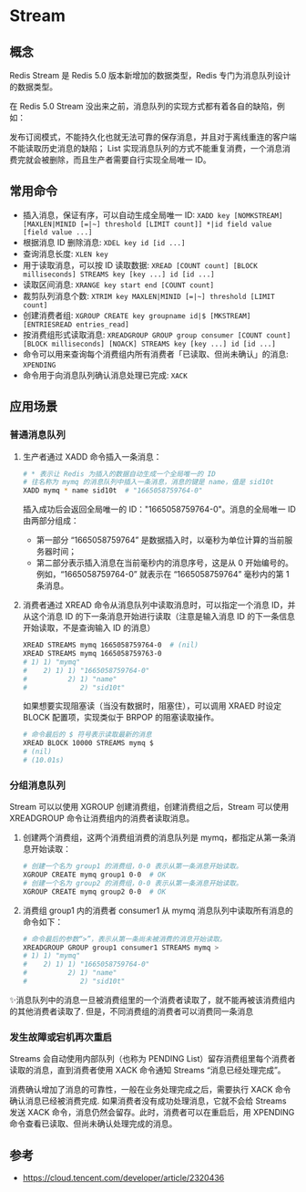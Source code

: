 # Stream

## 概念

Redis Stream 是 Redis 5.0 版本新增加的数据类型，Redis 专门为消息队列设计的数据类型。

在 Redis 5.0 Stream 没出来之前，消息队列的实现方式都有着各自的缺陷，例如：

发布订阅模式，不能持久化也就无法可靠的保存消息，并且对于离线重连的客户端不能读取历史消息的缺陷；
List 实现消息队列的方式不能重复消费，一个消息消费完就会被删除，而且生产者需要自行实现全局唯一 ID。

## 常用命令

- 插入消息，保证有序，可以自动生成全局唯一 ID: `XADD key [NOMKSTREAM] [MAXLEN|MINID [=|~] threshold [LIMIT count]] *|id field value [field value ...]`
- 根据消息 ID 删除消息: `XDEL key id [id ...]`
- 查询消息长度: `XLEN key`
- 用于读取消息，可以按 ID 读取数据: `XREAD [COUNT count] [BLOCK milliseconds] STREAMS key [key ...] id [id ...]`
- 读取区间消息: `XRANGE key start end [COUNT count]`
- 裁剪队列消息个数: `XTRIM key MAXLEN|MINID [=|~] threshold [LIMIT count]`
- 创建消费者组: `XGROUP CREATE key groupname id|$ [MKSTREAM] [ENTRIESREAD entries_read]`
- 按消费组形式读取消息: `XREADGROUP GROUP group consumer [COUNT count] [BLOCK milliseconds] [NOACK] STREAMS key [key ...] id [id ...]`
- 命令可以用来查询每个消费组内所有消费者「已读取、但尚未确认」的消息: `XPENDING`
- 命令用于向消息队列确认消息处理已完成: `XACK`

## 应用场景

### 普通消息队列

1. 生产者通过 XADD 命令插入一条消息：

    ```sh
    # * 表示让 Redis 为插入的数据自动生成一个全局唯一的 ID
    # 往名称为 mymq 的消息队列中插入一条消息，消息的键是 name，值是 sid10t
    XADD mymq * name sid10t  # "1665058759764-0"
    ```

    插入成功后会返回全局唯一的 ID："1665058759764-0"。消息的全局唯一 ID 由两部分组成：

    - 第一部分 “1665058759764” 是数据插入时，以毫秒为单位计算的当前服务器时间；
    - 第二部分表示插入消息在当前毫秒内的消息序号，这是从 0 开始编号的。例如，“1665058759764-0” 就表示在 “1665058759764” 毫秒内的第 1 条消息。

2. 消费者通过 XREAD 命令从消息队列中读取消息时，可以指定一个消息 ID，并从这个消息 ID 的下一条消息开始进行读取（注意是输入消息 ID 的下一条信息开始读取，不是查询输入 ID 的消息）

    ```sh
    XREAD STREAMS mymq 1665058759764-0  # (nil)
    XREAD STREAMS mymq 1665058759763-0
    # 1) 1) "mymq"
    #    2) 1) 1) "1665058759764-0"
    #          2) 1) "name"
    #             2) "sid10t"
    ```

    如果想要实现阻塞读（当没有数据时，阻塞住），可以调用 XRAED 时设定 BLOCK 配置项，实现类似于 BRPOP 的阻塞读取操作。

    ```sh
    # 命令最后的 $ 符号表示读取最新的消息
    XREAD BLOCK 10000 STREAMS mymq $
    # (nil)
    # (10.01s)
    ```


### 分组消息队列

Stream 可以以使用 XGROUP 创建消费组，创建消费组之后，Stream 可以使用 XREADGROUP 命令让消费组内的消费者读取消息。

1. 创建两个消费组，这两个消费组消费的消息队列是 mymq，都指定从第一条消息开始读取：

    ```sh
    # 创建一个名为 group1 的消费组，0-0 表示从第一条消息开始读取。
    XGROUP CREATE mymq group1 0-0  # OK
    # 创建一个名为 group2 的消费组，0-0 表示从第一条消息开始读取。
    XGROUP CREATE mymq group2 0-0  # OK
    ```

2. 消费组 group1 内的消费者 consumer1 从 mymq 消息队列中读取所有消息的命令如下：


    ```sh
    # 命令最后的参数“>”，表示从第一条尚未被消费的消息开始读取。
    XREADGROUP GROUP group1 consumer1 STREAMS mymq >
    # 1) 1) "mymq"
    #    2) 1) 1) "1665058759764-0"
    #          2) 1) "name"
    #             2) "sid10t"
    ```

✨消息队列中的消息一旦被消费组里的一个消费者读取了，就不能再被该消费组内的其他消费者读取了. 但是，不同消费组的消费者可以消费同一条消息




### 发生故障或宕机再次重启


Streams 会自动使用内部队列（也称为 PENDING List）留存消费组里每个消费者读取的消息，直到消费者使用 XACK 命令通知 Streams “消息已经处理完成”。

消费确认增加了消息的可靠性，一般在业务处理完成之后，需要执行 XACK 命令确认消息已经被消费完成. 如果消费者没有成功处理消息，它就不会给 Streams 发送 XACK 命令，消息仍然会留存。此时，消费者可以在重启后，用 XPENDING 命令查看已读取、但尚未确认处理完成的消息。



## 参考

- <https://cloud.tencent.com/developer/article/2320436>
